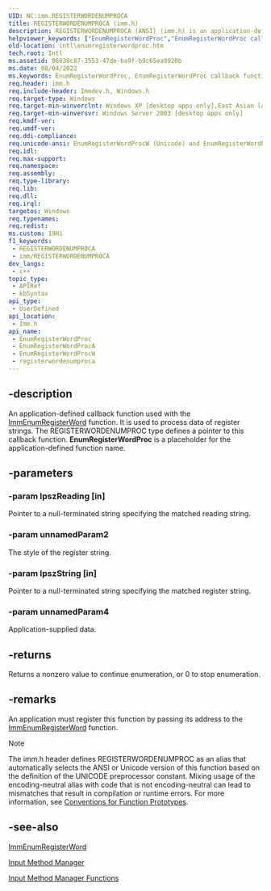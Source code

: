 ```yaml
---
UID: NC:imm.REGISTERWORDENUMPROCA
title: REGISTERWORDENUMPROCA (imm.h)
description: REGISTERWORDENUMPROCA (ANSI) (imm.h) is an application-defined callback function used with the ImmEnumRegisterWord function.
helpviewer_keywords: ["EnumRegisterWordProc","EnumRegisterWordProc callback function [Internationalization for Windows Applications]","EnumRegisterWordProcA","EnumRegisterWordProcW","REGISTERWORDENUMPROC","REGISTERWORDENUMPROC callback","REGISTERWORDENUMPROCA","REGISTERWORDENUMPROCW","_win32_EnumRegisterWordProc","imm/EnumRegisterWordProc","imm/EnumRegisterWordProcA","imm/EnumRegisterWordProcW","intl.enumregisterwordproc"]
old-location: intl\enumregisterwordproc.htm
tech.root: Intl
ms.assetid: 06038c87-3553-47de-ba9f-b9c65ea9920b
ms.date: 08/04/2022
ms.keywords: EnumRegisterWordProc, EnumRegisterWordProc callback function [Internationalization for Windows Applications], EnumRegisterWordProcA, EnumRegisterWordProcW, REGISTERWORDENUMPROC, REGISTERWORDENUMPROC callback, REGISTERWORDENUMPROCA, REGISTERWORDENUMPROCW, _win32_EnumRegisterWordProc, imm/EnumRegisterWordProc, imm/EnumRegisterWordProcA, imm/EnumRegisterWordProcW, intl.enumregisterwordproc
req.header: imm.h
req.include-header: Immdev.h, Windows.h
req.target-type: Windows
req.target-min-winverclnt: Windows XP [desktop apps only],East Asian language support installed.
req.target-min-winversvr: Windows Server 2003 [desktop apps only]
req.kmdf-ver: 
req.umdf-ver: 
req.ddi-compliance: 
req.unicode-ansi: EnumRegisterWordProcW (Unicode) and EnumRegisterWordProcA (ANSI)
req.idl: 
req.max-support: 
req.namespace: 
req.assembly: 
req.type-library: 
req.lib: 
req.dll: 
req.irql: 
targetos: Windows
req.typenames: 
req.redist: 
ms.custom: 19H1
f1_keywords:
 - REGISTERWORDENUMPROCA
 - imm/REGISTERWORDENUMPROCA
dev_langs:
 - c++
topic_type:
 - APIRef
 - kbSyntax
api_type:
 - UserDefined
api_location:
 - Imm.h
api_name:
 - EnumRegisterWordProc
 - EnumRegisterWordProcA
 - EnumRegisterWordProcW
 - registerwordenumproca
---
```


## -description

An application-defined callback function used with the <a href="/windows/desktop/api/imm/nf-imm-immenumregisterworda">ImmEnumRegisterWord</a> function. It is used to process data of register strings. The REGISTERWORDENUMPROC type defines a pointer to this callback function. <b>EnumRegisterWordProc</b> is a placeholder for the application-defined function name.

## -parameters

### -param lpszReading [in]

Pointer to a null-terminated string specifying the matched reading string.

### -param unnamedParam2

The style of the register string.

### -param lpszString [in]

Pointer to a null-terminated string specifying the matched register string.

### -param unnamedParam4

Application-supplied data.

## -returns

Returns a nonzero value to continue enumeration, or 0 to stop enumeration.

## -remarks

An application must register this function by passing its address to the <a href="/windows/desktop/api/imm/nf-imm-immenumregisterworda">ImmEnumRegisterWord</a> function.

> [!NOTE]
> The imm.h header defines REGISTERWORDENUMPROC as an alias that automatically selects the ANSI or Unicode version of this function based on the definition of the UNICODE preprocessor constant. Mixing usage of the encoding-neutral alias with code that is not encoding-neutral can lead to mismatches that result in compilation or runtime errors. For more information, see [Conventions for Function Prototypes](/windows/win32/intl/conventions-for-function-prototypes).

## -see-also

<a href="/windows/desktop/api/imm/nf-imm-immenumregisterworda">ImmEnumRegisterWord</a>



<a href="/windows/desktop/Intl/input-method-manager">Input Method Manager</a>



<a href="/windows/desktop/Intl/input-method-manager-functions">Input Method Manager Functions</a>

